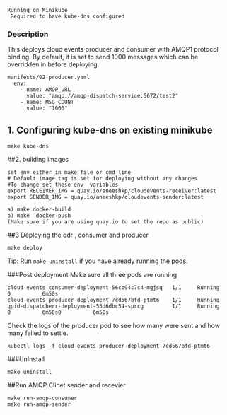 ```
Running on Minikube
 Required to have kube-dns configured 
```
### Description 
This deploys cloud events producer and consumer with AMQP1 protocol binding.
By default, it is set to send 1000 messages which can be overridden in before deploying.
```
manifests/02-producer.yaml
  env:
    - name: AMQP_URL
      value: "amqp://amqp-dispatch-service:5672/test2"
    - name: MSG_COUNT
      value: "1000"
```


## 1. Configuring kube-dns on existing minikube
```
make kube-dns

```

##2. building images
```
set env either in make file or cmd line
# Default image tag is set for deploying without any changes 
#To change set these env  variables 
export RECEIVER_IMG = quay.io/aneeshkp/cloudevents-receiver:latest
export SENDER_IMG = quay.io/aneeshkp/cloudevents-sender:latest

a) make docker-build
b) make  docker-push
(Make sure if you are using quay.io to set the repo as public)
```
##3 Deploying the qdr , consumer and producer 

```
make deploy
```
Tip: Run `make uninstall` if you have already running the pods.

###Post deployment
Make sure all three pods are running 
```
cloud-events-consumer-deployment-56cc94c7c4-mgjsq   1/1     Running     0          6m50s
cloud-events-producer-deployment-7cd567bfd-ptmt6    1/1     Running 
qpid-dispatcherr-deployment-55d6dbc54-sprcg         1/1     Running     0          6m50s0          6m50s
```

Check the logs of the producer pod to see how many were sent and how many failed to settle.

```
kubectl logs -f cloud-events-producer-deployment-7cd567bfd-ptmt6
```

###UnInstall
```
make uninstall

```


##Run AMQP Clinet sender and recevier
```
make run-amqp-consumer
make run-amqp-sender

```